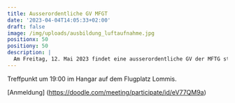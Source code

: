 ```yaml
---
title: Ausserordentliche GV MFGT
date: '2023-04-04T14:05:33+02:00'
draft: false
image: /img/uploads/ausbildung_luftaufnahme.jpg
positionx: 50
positiony: 50
description: |
  Am Freitag, 12. Mai 2023 findet eine ausserordentliche GV der MFTG statt.
---
```

Treffpunkt um 19:00 im Hangar auf dem Flugplatz Lommis.

[Anmeldung] (https://doodle.com/meeting/participate/id/eV77QM9a)

